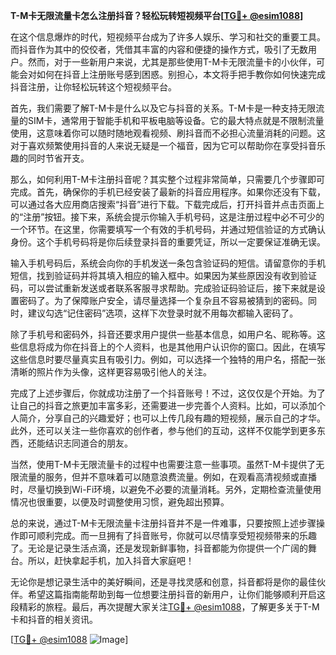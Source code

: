 **T-M卡无限流量卡怎么注册抖音？轻松玩转短视频平台[[TG💪+ @esim1088](https://t.me/s/esim1088)]**

在这个信息爆炸的时代，短视频平台成为了许多人娱乐、学习和社交的重要工具。而抖音作为其中的佼佼者，凭借其丰富的内容和便捷的操作方式，吸引了无数用户。然而，对于一些新用户来说，尤其是那些使用T-M卡无限流量卡的小伙伴，可能会对如何在抖音上注册账号感到困惑。别担心，本文将手把手教你如何快速完成抖音注册，让你轻松玩转这个短视频平台。

首先，我们需要了解T-M卡是什么以及它与抖音的关系。T-M卡是一种支持无限流量的SIM卡，通常用于智能手机和平板电脑等设备。它的最大特点就是不限制流量使用，这意味着你可以随时随地观看视频、刷抖音而不必担心流量消耗的问题。这对于喜欢频繁使用抖音的人来说无疑是一个福音，因为它可以帮助你在享受抖音乐趣的同时节省开支。

那么，如何利用T-M卡注册抖音呢？其实整个过程非常简单，只需要几个步骤即可完成。首先，确保你的手机已经安装了最新的抖音应用程序。如果你还没有下载，可以通过各大应用商店搜索“抖音”进行下载。下载完成后，打开抖音并点击页面上的“注册”按钮。接下来，系统会提示你输入手机号码，这是注册过程中必不可少的一个环节。在这里，你需要填写一个有效的手机号码，并通过短信验证的方式确认身份。这个手机号码将是你后续登录抖音的重要凭证，所以一定要保证准确无误。

输入手机号码后，系统会向你的手机发送一条包含验证码的短信。请留意你的手机短信，找到验证码并将其填入相应的输入框中。如果因为某些原因没有收到验证码，可以尝试重新发送或者联系客服寻求帮助。完成验证码验证后，接下来就是设置密码了。为了保障账户安全，请尽量选择一个复杂且不容易被猜到的密码。同时，建议勾选“记住密码”选项，这样下次登录时就不用每次都输入密码了。

除了手机号和密码外，抖音还要求用户提供一些基本信息，如用户名、昵称等。这些信息将成为你在抖音上的个人资料，也是其他用户认识你的窗口。因此，在填写这些信息时要尽量真实且有吸引力。例如，可以选择一个独特的用户名，搭配一张清晰的照片作为头像，这样更容易吸引他人的关注。

完成了上述步骤后，你就成功注册了一个抖音账号！不过，这仅仅是个开始。为了让自己的抖音之旅更加丰富多彩，还需要进一步完善个人资料。比如，可以添加个人简介，分享自己的兴趣爱好；也可以上传几段有趣的短视频，展示自己的才华。此外，还可以关注一些你喜欢的创作者，参与他们的互动，这样不仅能学到更多东西，还能结识志同道合的朋友。

当然，使用T-M卡无限流量卡的过程中也需要注意一些事项。虽然T-M卡提供了无限流量的服务，但并不意味着可以随意浪费流量。例如，在观看高清视频或直播时，尽量切换到Wi-Fi环境，以避免不必要的流量消耗。另外，定期检查流量使用情况也很重要，以便及时调整使用习惯，避免超出预算。

总的来说，通过T-M卡无限流量卡注册抖音并不是一件难事，只要按照上述步骤操作即可顺利完成。而一旦拥有了抖音账号，你就可以尽情享受短视频带来的乐趣了。无论是记录生活点滴，还是发现新鲜事物，抖音都能为你提供一个广阔的舞台。所以，赶快拿起手机，加入抖音大家庭吧！

无论你是想记录生活中的美好瞬间，还是寻找灵感和创意，抖音都将是你的最佳伙伴。希望这篇指南能帮助到每一位想要注册抖音的新用户，让你们能够顺利开启这段精彩的旅程。最后，再次提醒大家关注[TG💪+ @esim1088](https://t.me/s/esim1088)，了解更多关于T-M卡和抖音的相关资讯。

[[TG💪+ @esim1088](https://t.me/s/esim1088) ![Image](https://i.postimg.cc/4NQfJmqS/Snipaste-2025-05-13-00-14-12.png)]